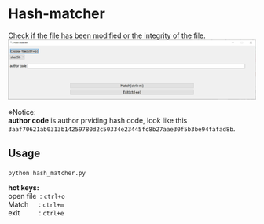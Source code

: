 # Hash-matcher
Check if the file has been modified or the integrity of the file.<br>
![Alt text](hash_matcher.png)

※Notice:<br>
**author code** is author prviding hash code, look like this `3aaf70621ab0313b14259780d2c50334e23445fc8b27aae30f5b3be94fafad8b`.

## Usage
`python hash_matcher.py`

**hot keys:**<br>
open file&ensp;: `ctrl+o`<br>
Match&ensp;&ensp;&ensp;: `ctrl+m`<br>
exit &ensp;&ensp;&ensp;&ensp;&ensp;: `ctrl+e`<br>

